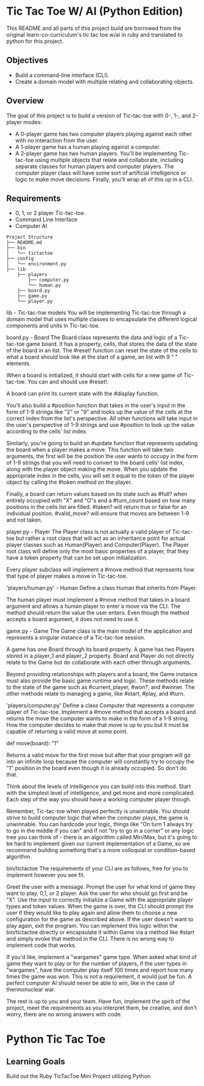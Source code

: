 # Tic Tac Toe W/ AI (Python Edition)
This README and all parts of this project build are borrowed from the original learn-co-curriculum's tic tac toe w/ai in ruby and translated to python for this project.

## Objectives
* Build a command-line interface (CLI).
* Create a domain model with multiple relating and collaborating objects.

## Overview
The goal of this project is to build a version of Tic-tac-toe with 0-, 1-, and 2-player modes:

* A 0-player game has two computer players playing against each other with no interaction from the user.
* A 1-player game has a human playing against a computer.
* A 2-player game has two human players.
You'll be implementing Tic-tac-toe using multiple objects that relate and collaborate, including separate classes for human players and computer players. The computer player class will have some sort of artificial intelligence or logic to make move decisions. Finally, you'll wrap all of this up in a CLI.

## Requirements
* 0, 1, or 2 player Tic-tac-toe.
* Command Line Interface
* Computer AI
```
Project Structure
├── README.md
├── bin
│   └── tictactoe
├── config
│   └── environment.py
├── lib
    ├── players
        ├── computer.py
        └── human.py
    ├── board.py
    ├── game.py
    └── player.py
```

lib - Tic-tac-toe models
You will be implementing Tic-tac-toe through a domain model that uses multiple classes to encapsulate the different logical components and units in Tic-tac-toe.

board.py - Board
The Board class represents the data and logic of a Tic-tac-toe game board. It has a property, cells, that stores the data of the state of the board in an list. The #reset! function can reset the state of the cells to what a board should look like at the start of a game, an list with 9 " " elements.

When a board is initialized, it should start with cells for a new game of Tic-tac-toe. You can and should use #reset!.

A board can print its current state with the #display function.

You'll also build a #position function that takes in the user's input in the form of 1-9 strings like "2" or "9" and looks up the value of the cells at the correct index from the list's perspective. All other functions will take input in the user's perspective of 1-9 strings and use #position to look up the value according to the cells' list index.

Similarly, you're going to build an #update function that represents updating the board when a player makes a move. This function will take two arguments, the first will be the position the user wants to occupy in the form of 1-9 strings that you will need to convert to the board cells' list index, along with the player object making the move. When you update the appropriate index in the cells, you will set it equal to the token of the player object by calling the #token method on the player.

Finally, a board can return values based on its state such as #full? when entirely occupied with "X" and "O"s and a #turn_count based on how many positions in the cells list are filled. #taken? will return true or false for an individual position. #valid_move? will ensure that moves are between 1-9 and not taken.

player.py - Player
The Player class is not actually a valid player of Tic-tac-toe but rather a root class that will act as an inheritance point for actual player classes such as Human(Player) and Computer(Player). The Player root class will define only the most basic properties of a player, that they have a token property that can be set upon initialization.

Every player subclass will implement a #move method that represents how that type of player makes a move in Tic-tac-toe.

'players/human.py' - Human
Define a class Human that inherits from Player. 

The human player must implement a #move method that takes in a board argument and allows a human player to enter a move via the CLI. The method should return the value the user enters. Even though the method accepts a board argument, it does not need to use it.

game.py - Game
The Game class is the main model of the application and represents a singular instance of a Tic-tac-toe session.

A game has one Board through its board property.
A game has two Players stored in a player_1 and player_2 property.
Board and Player do not directly relate to the Game but do collaborate with each other through arguments.

Beyond providing relationships with players and a board, the Game instance must also provide the basic game runtime and logic. These methods relate to the state of the game such as #current_player, #won?, and #winner. The other methods relate to managing a game, like #start, #play, and #turn.

'players/computer.py'
Define a class Computer that represents a computer player of Tic-tac-toe. Implement a #move method that accepts a board and returns the move the computer wants to make in the form of a 1-9 string. How the computer decides to make that move is up to you but it must be capable of returning a valid move at some point.

def move(board):
  "1"

Returns a valid move for the first move but after that your program will go into an infinite loop because the computer will constantly try to occupy the "1" position in the board even though it is already occupied. So don't do that.

Think about the levels of intelligence you can build into this method. Start with the simplest level of intelligence, and get more and more complicated. Each step of the way you should have a working computer player though.

Remember, Tic-tac-toe when played perfectly is unwinnable. You should strive to build computer logic that when the computer plays, the game is unwinnable. You can hardcode your logic, things like "On turn 1 always try to go in the middle if you can" and if not "try to go in a corner" or any logic tree you can think of - there is an algorithm called Min/Max, but it's going to be hard to implement given our current implementation of a Game, so we recommend building something that's a more colloquial or condition-based algorithm.

bin/tictactoe
The requirements of your CLI are as follows, free for you to implement however you see fit.

Greet the user with a message.
Prompt the user for what kind of game they want to play, 0,1, or 2 player.
Ask the user for who should go first and be "X".
Use the input to correctly initialize a Game with the appropriate player types and token values.
When the game is over, the CLI should prompt the user if they would like to play again and allow them to choose a new configuration for the game as described above. If the user doesn't want to play again, exit the program.
You can implement this logic within the bin/tictactoe directly or encapsulate it within Game via a method like #start and simply evoke that method in the CLI. There is no wrong way to implement code that works.

If you'd like, implement a "wargames" game type. When asked what kind of game they want to play or for the number of players, if the user types in "wargames", have the computer play itself 100 times and report how many times the game was won. This is not a requirement, it would just be fun. A perfect computer AI should never be able to win, like in the case of thermonuclear war.

The rest is up to you and your team. Have fun, implement the spirit of the project, meet the requirements as you interpret them, be creative, and don't worry, there are no wrong answers with code.

# Python Tic Tac Toe

## Learning Goals

Build out the Ruby TicTacToe Mini Project utilizing Python
